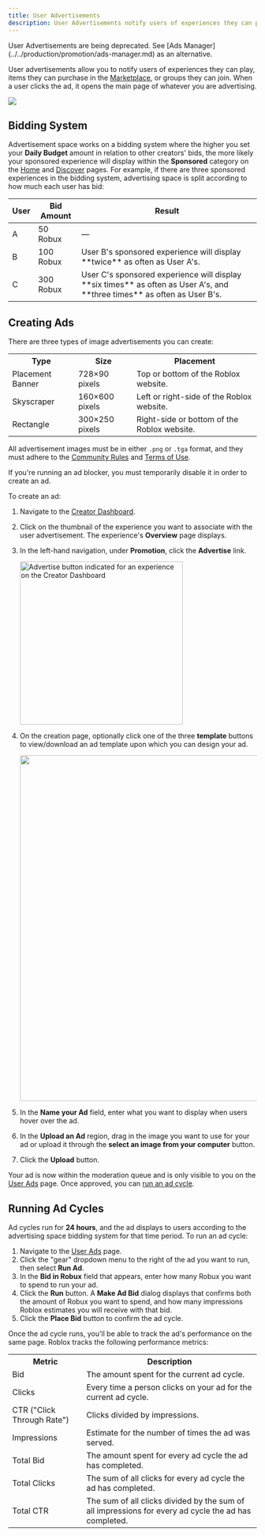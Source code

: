```yaml
---
title: User Advertisements
description: User Advertisements notify users of experiences they can play, items they can purchase, or groups they can join.
---
```


<Alert severity="warning">
User Advertisements are being deprecated. See [Ads Manager](../../production/promotion/ads-manager.md) as an alternative.
</Alert>

User advertisements allow you to notify users of experiences they can play,
items they can purchase in the [Marketplace](https://www.roblox.com/catalog), or
groups they can join. When a user clicks the ad, it opens the main page of
whatever you are advertising.

<img src="../../assets/promotion/misc/Banner-Ad-Example.png" />

## Bidding System

Advertisement space works on a bidding system where the higher you set your **Daily Budget** amount in relation to other creators' bids, the more likely your sponsored experience will display within the **Sponsored** category on the [Home](https://www.roblox.com/home) and [Discover](https://www.roblox.com/discover) pages. For example, if there are three sponsored experiences in the bidding system, advertising space is split according to how much each user has bid:

<table>
<thead>
  <tr>
    <th>User</th>
    <th>Bid Amount</th>
    <th>Result</th>
  </tr>
</thead>
<tbody>
  <tr>
    <td>A</td>
    <td>50 Robux</td>
    <td>&mdash;</td>
  </tr>
  <tr>
    <td>B</td>
    <td>100 Robux</td>
    <td>User B's sponsored experience will display **twice** as often as User A's.</td>
  </tr>
  <tr>
    <td>C</td>
    <td>300 Robux</td>
    <td>User C's sponsored experience will display **six times** as often as User A's, and **three times** as often as User B's.</td>
  </tr>
</tbody>
</table>

## Creating Ads

There are three types of image advertisements you can create:

<table>
  <tr>
    <th>Type</th>
    <th>Size</th>
    <th>Placement</th>
  </tr>
  <tr>
    <td>Placement Banner</td>
    <td>728×90 pixels</td>
    <td>Top or bottom of the Roblox website.</td>
  </tr>
  <tr>
    <td>Skyscraper</td>
    <td>160×600 pixels</td>
    <td>Left or right-side of the Roblox website.</td>
  </tr>
  <tr>
    <td>Rectangle</td>
    <td>300×250 pixels</td>
    <td>Right-side or bottom of the Roblox website.</td>
  </tr>
</table>

All advertisement images must be in either `.png` or `.tga` format, and they
must adhere to the [Community
Rules](https://en.help.roblox.com/hc/articles/203313410) and [Terms of Use](https://en.help.roblox.com/hc/articles/115004647846).

<Alert severity="info">
If you're running an ad blocker, you must temporarily disable it in
order to create an ad.
</Alert>

To create an ad:

1. Navigate to the [Creator Dashboard](https://create.roblox.com/dashboard/creations).
1. Click on the thumbnail of the experience you want to associate with the user advertisement. The experience's **Overview** page displays.
1. In the left-hand navigation, under **Promotion**, click the **Advertise** link.

   <img src="../../assets/creator-dashboard/Experience-Nav-Promotion-Advertise.png" width="330" alt="Advertise button indicated for an experience on the Creator Dashboard" />

1. On the creation page, optionally click one of the three **template** buttons to view/download an ad template upon which you can design your ad.

   <img src="../../assets/promotion/misc/User-Ad-Templates.png" width="700" />

1. In the **Name your Ad** field, enter what you want to display when users
   hover over the ad.
1. In the **Upload an Ad** region, drag in the image you want to use for your ad
   or upload it through the **select an image from your computer** button.
1. Click the **Upload** button.

Your ad is now within the moderation queue and is only visible to you on the
[User Ads](https://www.roblox.com/develop?Page=ads) page. Once approved, you can [run an ad cycle](#running-ad-cycles).

## Running Ad Cycles

Ad cycles run for **24 hours**, and the ad displays to users according to the
advertising space bidding system for that time period. To run an ad cycle:

1. Navigate to the [User Ads](https://www.roblox.com/develop?Page=ads) page.
1. Click the "gear" dropdown menu to the right of the ad you want to run, then select **Run&nbsp;Ad**.
1. In the **Bid in Robux** field that appears, enter how many Robux you want to spend to run your ad.
1. Click the **Run** button. A **Make Ad Bid** dialog displays that confirms
   both the amount of Robux you want to spend, and how many impressions Roblox
   estimates you will receive with that bid.
1. Click the **Place Bid** button to confirm the ad cycle.

Once the ad cycle runs, you'll be able to track the ad's performance on the same
page. Roblox tracks the following performance metrics:

<table>
  <tr>
    <th>Metric</th>
    <th>Description</th>
  </tr>
  <tr>
    <td>Bid</td>
    <td>The amount spent for the current ad cycle.</td>
  </tr>
  <tr>
    <td>Clicks</td>
    <td>Every time a person clicks on your ad for the current ad cycle.</td>
  </tr>
  <tr>
    <td>CTR ("Click Through Rate")</td>
    <td>Clicks divided by impressions.</td>
  </tr>
  <tr>
    <td>Impressions</td>
    <td>Estimate for the number of times the ad was served.</td>
  </tr>
  <tr>
    <td>Total Bid</td>
    <td>The amount spent for every ad cycle the ad has completed.</td>
  </tr>
  <tr>
    <td>Total Clicks</td>
    <td> The sum of all clicks for every ad cycle the ad has completed.</td>
  </tr>
  <tr>
    <td>Total CTR</td>
    <td>The sum of all clicks divided by the sum of all impressions for every ad
    cycle the ad has completed.</td>
  </tr>
</table>
